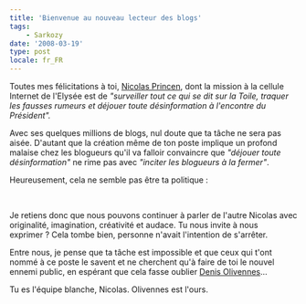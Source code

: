 ```yaml
---
title: 'Bienvenue au nouveau lecteur des blogs'
tags:
    - Sarkozy
date: '2008-03-19'
type: post
locale: fr_FR
---
```


Toutes mes félicitations à toi,
[Nicolas Princen](https://www.google.fr/search?hl=fr&amp;q=nicolas+princen&amp;meta=lr%3Dlang_fr&amp;gws_rd=ssl), dont la mission à la cellule Internet de l'Elysée est de _"surveiller tout ce qui se dit sur la Toile, traquer les fausses rumeurs et déjouer toute désinformation à l'encontre du Président"._

Avec ses quelques millions de blogs, nul doute que ta tâche ne sera pas aisée. D'autant que la création même de ton poste implique un profond malaise chez les blogueurs qu'il va falloir convaincre que _"déjouer toute désinformation"_ ne rime pas avec _"inciter les blogueurs à la fermer"_.

Heureusement, cela ne semble pas être ta politique&nbsp;:

&nbsp;

Je retiens donc que nous pouvons continuer à parler de l'autre Nicolas avec originalité, imagination, créativité et audace. Tu nous invite à nous exprimer&nbsp;? Cela tombe bien, personne n'avait l'intention de s'arrêter.

Entre nous, je pense que ta tâche est impossible et que ceux qui t'ont nommé à ce poste le savent et ne cherchent qu'à faire de toi le nouvel ennemi public, en espérant que cela fasse oublier
[Denis Olivennes](http://rue89.nouvelobs.com/2007/11/24/piratage-olivennes-repond-aux-lecteurs-de-rue89)…

Tu es l'équipe blanche, Nicolas. Olivennes est l'ours.